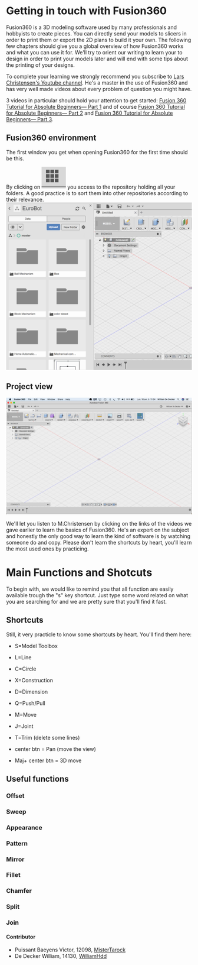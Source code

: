 # Getting in touch with Fusion360
Fusion360 is a 3D modeling software used by many professionals and hobbyists to create pieces. You can directly send your models to slicers in order to print them or export the 2D plans to build it your own. The following few chapters should give you a global overview of how Fusion360 works and what you can use it for. We'll try to orient our writing to learn your to design in order to print your models later and will end with some tips about the printing of your designs.

To complete your learning we strongly recommend you subscribe to <a href="https://www.youtube.com/channel/UCo29kn3d9ziFUZGZ50VKvWA">Lars Christensen's Youtube channel</a>. He's a master in the use of Fusion360 and has very well made videos about every problem of question you might have.

3 videos in particular should hold your attention to get started:
<a href="https://www.youtube.com/watch?v=A5bc9c3S12g"> Fusion 360 Tutorial for Absolute Beginners— Part 1</a> and of course <a href="https://www.youtube.com/watch?v=HXRMzJWo0-Q"> Fusion 360 Tutorial for Absolute Beginners— Part 2</a>  and <a href="https://www.youtube.com/watch?v=zS8dYA_Iluc&t=614s"> Fusion 360 Tutorial for Absolute Beginners— Part 3</a>.  

## Fusion360 environment
The first window you get when opening Fusion360 for the first time should be this.


 By clicking on ![caca](../img/mechanical/square.png) you access to the repository holding all your folders.
 A good practice is to sort them into other repositories according to their relevance.
 ![FOLDERS](../img/mechanical/FOLDERS.png)

## Project view

![caca](../img/mechanical/Fusion1.png)

We'll let you listen to M.Christensen by clicking on the links of the videos we gave earlier to learn the basics of Fusion360. He's an expert on the subject and honestly the only good way to learn the kind of software is by watching someone do and copy. Please don't learn the shortcuts by heart, you'll learn the most used ones by practicing.

# Main Functions and Shotcuts
To begin with, we would like to remind you that all function are easily available trough the "s" key shortcut. Just type some word related on what you are searching for and we are pretty sure that you'll find it fast.

## Shortcuts
Still, it very practicle to know some shortcuts by heart. You'll find them here:

- S=Model Toolbox

- L=Line
- C=Circle
- X=Construction
- D=Dimension

- Q=Push/Pull
- M=Move

- J=Joint
- T=Trim (delete some lines)

- center btn = Pan (move the view)
- Maj+ center btn  = 3D move

## Useful functions


### Offset
### Sweep
### Appearance
### Pattern
### Mirror
### Fillet
### Chamfer
### Split
### Join


#### Contributor
- Puissant Baeyens Victor, 12098, [MisterTarock](https://github.com/MisterTarock)
- De Decker William, 14130, [WilliamHdd](https://github.com/WilliamHdd)
